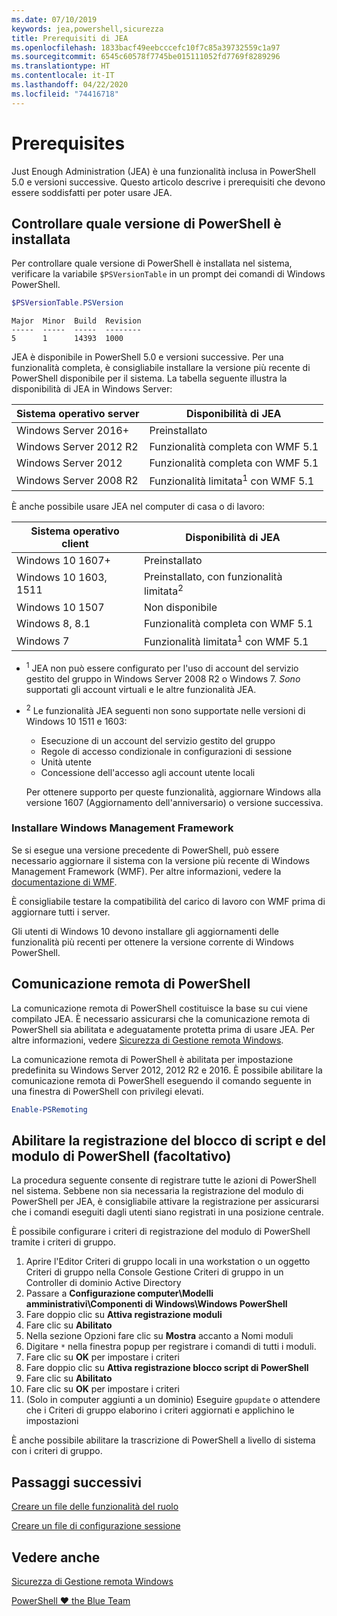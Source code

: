 ```yaml
---
ms.date: 07/10/2019
keywords: jea,powershell,sicurezza
title: Prerequisiti di JEA
ms.openlocfilehash: 1833bacf49eebcccefc10f7c85a39732559c1a97
ms.sourcegitcommit: 6545c60578f7745be015111052fd7769f8289296
ms.translationtype: HT
ms.contentlocale: it-IT
ms.lasthandoff: 04/22/2020
ms.locfileid: "74416718"
---
```

# <a name="prerequisites"></a>Prerequisites

Just Enough Administration (JEA) è una funzionalità inclusa in PowerShell 5.0 e versioni successive. Questo articolo descrive i prerequisiti che devono essere soddisfatti per poter usare JEA.


## <a name="check-which-version-of-powershell-is-installed"></a>Controllare quale versione di PowerShell è installata

Per controllare quale versione di PowerShell è installata nel sistema, verificare la variabile `$PSVersionTable` in un prompt dei comandi di Windows PowerShell.

```powershell
$PSVersionTable.PSVersion
```

```Output
Major  Minor  Build  Revision
-----  -----  -----  --------
5      1      14393  1000
```

JEA è disponibile in PowerShell 5.0 e versioni successive. Per una funzionalità completa, è consigliabile installare la versione più recente di PowerShell disponibile per il sistema. La tabella seguente illustra la disponibilità di JEA in Windows Server:

| Sistema operativo server |                Disponibilità di JEA                |
| ----------------------- | ---------------------------------------------- |
| Windows Server 2016+    | Preinstallato                                   |
| Windows Server 2012 R2  | Funzionalità completa con WMF 5.1                |
| Windows Server 2012     | Funzionalità completa con WMF 5.1                |
| Windows Server 2008 R2  | Funzionalità limitata<sup>1</sup> con WMF 5.1 |

È anche possibile usare JEA nel computer di casa o di lavoro:

| Sistema operativo client |                   Disponibilità di JEA                   |
| ----------------------- | ---------------------------------------------------- |
| Windows 10 1607+        | Preinstallato                                         |
| Windows 10 1603, 1511   | Preinstallato, con funzionalità limitata<sup>2</sup> |
| Windows 10 1507         | Non disponibile                                        |
| Windows 8, 8.1          | Funzionalità completa con WMF 5.1                      |
| Windows 7               | Funzionalità limitata<sup>1</sup> con WMF 5.1       |

- <sup>1</sup> JEA non può essere configurato per l'uso di account del servizio gestito del gruppo in Windows Server 2008 R2 o Windows 7. *Sono* supportati gli account virtuali e le altre funzionalità JEA.

- <sup>2</sup> Le funzionalità JEA seguenti non sono supportate nelle versioni di Windows 10 1511 e 1603:

  - Esecuzione di un account del servizio gestito del gruppo
  - Regole di accesso condizionale in configurazioni di sessione
  - Unità utente
  - Concessione dell'accesso agli account utente locali

  Per ottenere supporto per queste funzionalità, aggiornare Windows alla versione 1607 (Aggiornamento dell'anniversario) o versione successiva.

### <a name="install-windows-management-framework"></a>Installare Windows Management Framework

Se si esegue una versione precedente di PowerShell, può essere necessario aggiornare il sistema con la versione più recente di Windows Management Framework (WMF). Per altre informazioni, vedere la [documentazione di WMF](/powershell/scripting/wmf/overview).

È consigliabile testare la compatibilità del carico di lavoro con WMF prima di aggiornare tutti i server.

Gli utenti di Windows 10 devono installare gli aggiornamenti delle funzionalità più recenti per ottenere la versione corrente di Windows PowerShell.

## <a name="enable-powershell-remoting"></a>Comunicazione remota di PowerShell

La comunicazione remota di PowerShell costituisce la base su cui viene compilato JEA. È necessario assicurarsi che la comunicazione remota di PowerShell sia abilitata e adeguatamente protetta prima di usare JEA. Per altre informazioni, vedere [Sicurezza di Gestione remota Windows](/powershell/scripting/learn/remoting/winrmsecurity).

La comunicazione remota di PowerShell è abilitata per impostazione predefinita su Windows Server 2012, 2012 R2 e 2016. È possibile abilitare la comunicazione remota di PowerShell eseguendo il comando seguente in una finestra di PowerShell con privilegi elevati.

```powershell
Enable-PSRemoting
```

## <a name="enable-powershell-module-and-script-block-logging-optional"></a>Abilitare la registrazione del blocco di script e del modulo di PowerShell (facoltativo)

La procedura seguente consente di registrare tutte le azioni di PowerShell nel sistema. Sebbene non sia necessaria la registrazione del modulo di PowerShell per JEA, è consigliabile attivare la registrazione per assicurarsi che i comandi eseguiti dagli utenti siano registrati in una posizione centrale.

È possibile configurare i criteri di registrazione del modulo di PowerShell tramite i criteri di gruppo.

1. Aprire l'Editor Criteri di gruppo locali in una workstation o un oggetto Criteri di gruppo nella Console Gestione Criteri di gruppo in un Controller di dominio Active Directory
2. Passare a **Configurazione computer\\Modelli amministrativi\\Componenti di Windows\\Windows PowerShell**
3. Fare doppio clic su **Attiva registrazione moduli**
4. Fare clic su **Abilitato**
5. Nella sezione Opzioni fare clic su **Mostra** accanto a Nomi moduli
6. Digitare `*` nella finestra popup per registrare i comandi di tutti i moduli.
7. Fare clic su **OK** per impostare i criteri
8. Fare doppio clic su **Attiva registrazione blocco script di PowerShell**
9. Fare clic su **Abilitato**
10. Fare clic su **OK** per impostare i criteri
11. (Solo in computer aggiunti a un dominio) Eseguire `gpupdate` o attendere che i Criteri di gruppo elaborino i criteri aggiornati e applichino le impostazioni

È anche possibile abilitare la trascrizione di PowerShell a livello di sistema con i criteri di gruppo.

## <a name="next-steps"></a>Passaggi successivi

[Creare un file delle funzionalità del ruolo](role-capabilities.md)

[Creare un file di configurazione sessione](session-configurations.md)

## <a name="see-also"></a>Vedere anche

[Sicurezza di Gestione remota Windows](/powershell/scripting/learn/remoting/winrmsecurity)

[PowerShell ♥ the Blue Team](https://devblogs.microsoft.com/powershell/powershell-the-blue-team/)

